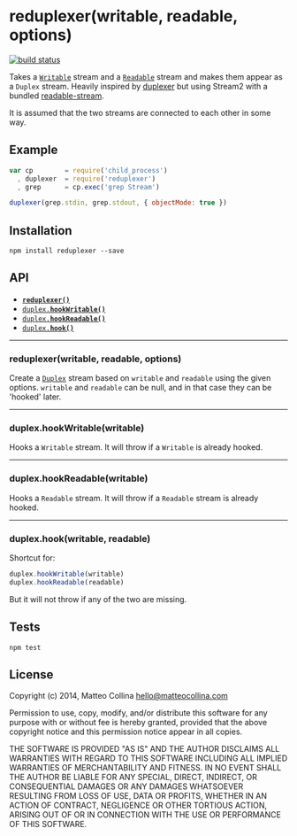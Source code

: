 # reduplexer(writable, readable, options)

[![build status][1]][2]

Takes a [`Writable`][5] stream and a [`Readable`][4] stream and makes them appear as a `Duplex` stream.
Heavily inspired by [duplexer](http://npm.im/duplexer) but using Stream2
with a bundled [readable-stream](http://npm.im/readable-stream).

It is assumed that the two streams are connected to each other in some way.

## Example

```js
var cp        = require('child_process')
  , duplexer  = require('reduplexer')
  , grep      = cp.exec('grep Stream')

duplexer(grep.stdin, grep.stdout, { objectMode: true })
```

## Installation

`npm install reduplexer --save`

## API

  * <a href="#reduplexer"><code><b>reduplexer()</b></code></a>
  * <a href="#hookWritable"><code>duplex.<b>hookWritable()</b></code></a>
  * <a href="#hookReadable"><code>duplex.<b>hookReadable()</b></code></a>
  * <a href="#hook"><code>duplex.<b>hook()</b></code></a>

-------------------------------------------------------
<a name="reduplexer"></a>
### reduplexer(writable, readable, options)

Create a [`Duplex`][3] stream based on `writable` and `readable` using
the given options.
`writable` and `readable` can be null, and in that case they can be
'hooked' later.

-------------------------------------------------------
<a name="hookWritable"></a>

### duplex.hookWritable(writable)

Hooks a `Writable` stream. It will throw if a `Writable` is already hooked.

-------------------------------------------------------
<a name="hookReadable"></a>
### duplex.hookReadable(writable)

Hooks a `Readable` stream. It will throw if a `Readable` stream is already hooked.

-------------------------------------------------------
<a name="hook"></a>
### duplex.hook(writable, readable)

Shortcut for:

```js
duplex.hookWritable(writable)
duplex.hookReadable(readable)
```

But it will not throw if any of the two are missing.

## Tests

`npm test`

## License

Copyright (c) 2014, Matteo Collina <hello@matteocollina.com>

Permission to use, copy, modify, and/or distribute this software for any
purpose with or without fee is hereby granted, provided that the above
copyright notice and this permission notice appear in all copies.

THE SOFTWARE IS PROVIDED "AS IS" AND THE AUTHOR DISCLAIMS ALL WARRANTIES
WITH REGARD TO THIS SOFTWARE INCLUDING ALL IMPLIED WARRANTIES OF
MERCHANTABILITY AND FITNESS. IN NO EVENT SHALL THE AUTHOR BE LIABLE FOR
ANY SPECIAL, DIRECT, INDIRECT, OR CONSEQUENTIAL DAMAGES OR ANY DAMAGES
WHATSOEVER RESULTING FROM LOSS OF USE, DATA OR PROFITS, WHETHER IN AN
ACTION OF CONTRACT, NEGLIGENCE OR OTHER TORTIOUS ACTION, ARISING OUT OF OR
IN CONNECTION WITH THE USE OR PERFORMANCE OF THIS SOFTWARE.

  [1]: https://secure.travis-ci.org/mcollina/reduplexer.png
  [2]: https://travis-ci.org/mcollina/reduplexer
  [3]: http://nodejs.org/api/stream.html#stream_class_stream_duplex
  [4]: http://nodejs.org/api/stream.html#stream_class_stream_readable
  [5]: http://nodejs.org/api/stream.html#stream_class_stream_writable

